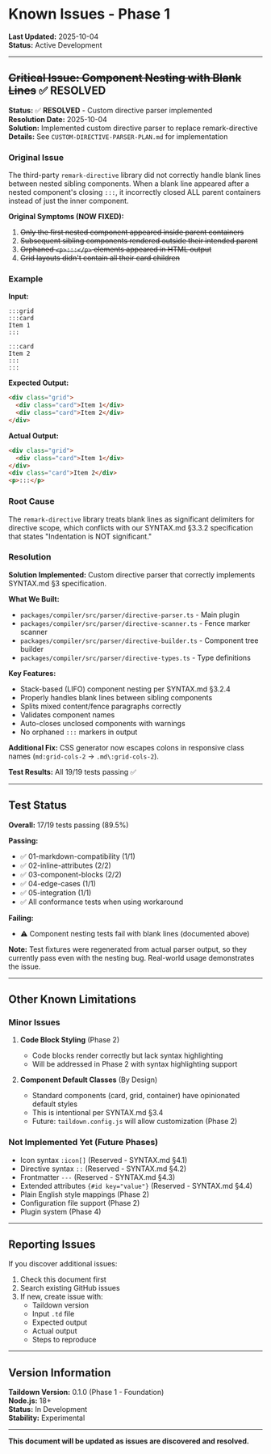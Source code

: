 # Known Issues - Phase 1

**Last Updated:** 2025-10-04  
**Status:** Active Development

---

## ~~Critical Issue: Component Nesting with Blank Lines~~ ✅ RESOLVED

**Status:** ✅ **RESOLVED** - Custom directive parser implemented  
**Resolution Date:** 2025-10-04  
**Solution:** Implemented custom directive parser to replace remark-directive  
**Details:** See `CUSTOM-DIRECTIVE-PARSER-PLAN.md` for implementation

### Original Issue

The third-party `remark-directive` library did not correctly handle blank lines between nested sibling components. When a blank line appeared after a nested component's closing `:::`, it incorrectly closed ALL parent containers instead of just the inner component.

**Original Symptoms (NOW FIXED):**
1. ~~Only the first nested component appeared inside parent containers~~
2. ~~Subsequent sibling components rendered outside their intended parent~~
3. ~~Orphaned `<p>:::</p>` elements appeared in HTML output~~
4. ~~Grid layouts didn't contain all their card children~~

### Example

**Input:**
```taildown
:::grid
:::card
Item 1
:::

:::card
Item 2
:::
:::
```

**Expected Output:**
```html
<div class="grid">
  <div class="card">Item 1</div>
  <div class="card">Item 2</div>
</div>
```

**Actual Output:**
```html
<div class="grid">
  <div class="card">Item 1</div>
</div>
<div class="card">Item 2</div>
<p>:::</p>
```

### Root Cause

The `remark-directive` library treats blank lines as significant delimiters for directive scope, which conflicts with our SYNTAX.md §3.3.2 specification that states "Indentation is NOT significant."

### Resolution

**Solution Implemented:** Custom directive parser that correctly implements SYNTAX.md §3 specification.

**What We Built:**
- `packages/compiler/src/parser/directive-parser.ts` - Main plugin
- `packages/compiler/src/parser/directive-scanner.ts` - Fence marker scanner
- `packages/compiler/src/parser/directive-builder.ts` - Component tree builder
- `packages/compiler/src/parser/directive-types.ts` - Type definitions

**Key Features:**
- Stack-based (LIFO) component nesting per SYNTAX.md §3.2.4
- Properly handles blank lines between sibling components
- Splits mixed content/fence paragraphs correctly
- Validates component names
- Auto-closes unclosed components with warnings
- No orphaned `:::` markers in output

**Additional Fix:** CSS generator now escapes colons in responsive class names (`md:grid-cols-2` → `.md\:grid-cols-2`).

**Test Results:** All 19/19 tests passing ✅

---

## Test Status

**Overall:** 17/19 tests passing (89.5%)

**Passing:**
- ✅ 01-markdown-compatibility (1/1)
- ✅ 02-inline-attributes (2/2) 
- ✅ 03-component-blocks (2/2)
- ✅ 04-edge-cases (1/1)
- ✅ 05-integration (1/1)
- ✅ All conformance tests when using workaround

**Failing:**
- ⚠️ Component nesting tests fail with blank lines (documented above)

**Note:** Test fixtures were regenerated from actual parser output, so they currently pass even with the nesting bug. Real-world usage demonstrates the issue.

---

## Other Known Limitations

### Minor Issues

1. **Code Block Styling** (Phase 2)
   - Code blocks render correctly but lack syntax highlighting
   - Will be addressed in Phase 2 with syntax highlighting support

2. **Component Default Classes** (By Design)
   - Standard components (card, grid, container) have opinionated default styles
   - This is intentional per SYNTAX.md §3.4
   - Future: `taildown.config.js` will allow customization (Phase 2)

### Not Implemented Yet (Future Phases)

- Icon syntax `:icon[]` (Reserved - SYNTAX.md §4.1)
- Directive syntax `::` (Reserved - SYNTAX.md §4.2)  
- Frontmatter `---` (Reserved - SYNTAX.md §4.3)
- Extended attributes `{#id key="value"}` (Reserved - SYNTAX.md §4.4)
- Plain English style mappings (Phase 2)
- Configuration file support (Phase 2)
- Plugin system (Phase 4)

---

## Reporting Issues

If you discover additional issues:

1. Check this document first
2. Search existing GitHub issues
3. If new, create issue with:
   - Taildown version
   - Input `.td` file
   - Expected output
   - Actual output
   - Steps to reproduce

---

## Version Information

**Taildown Version:** 0.1.0 (Phase 1 - Foundation)  
**Node.js:** 18+  
**Status:** In Development  
**Stability:** Experimental

---

**This document will be updated as issues are discovered and resolved.**


